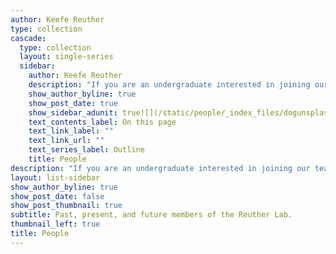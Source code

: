 ```yaml
---
author: Keefe Reuther
type: collection
cascade:
  type: collection
  layout: single-series
  sidebar:
    author: Keefe Reuther
    description: "If you are an undergraduate interested in joining our team, you are in the right place. Unfortunately, at this time we are not accepting applications from high school students, graduate students, or post-docs."
    show_author_byline: true
    show_post_date: true
    show_sidebar_adunit: true![](/static/people/_index_files/dogunsplash.jpg)
    text_contents_label: On this page
    text_link_label: ""
    text_link_url: ""
    text_series_label: Outline
    title: People
description: "If you are an undergraduate interested in joining our team, you are in the right place. Unfortunately, at this time we are not accepting applications from high school students, graduate students, or post-docs."
layout: list-sidebar
show_author_byline: true
show_post_date: false
show_post_thumbnail: true
subtitle: Past, present, and future members of the Reuther Lab.
thumbnail_left: true
title: People
---
```

